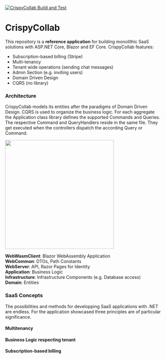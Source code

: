 
[![CrispyCollab Build and Test](https://github.com/DavidEggenberger/CrispyCollab/actions/workflows/build.yml/badge.svg)](https://github.com/DavidEggenberger/CrispyCollab/actions/workflows/build.yml)

# CrispyCollab

This repository is a **reference application** for building monolithic SaaS solutions with ASP.NET Core, Blazor and EF Core. CrispyCollab features:

- Subscription-based billing (Stripe)
- Multi-tenancy
- Tenant wide operations (sending chat messages)
- Admin Section (e.g. inviting users)
- Domain Driven Design
- CQRS (no library)

### Architecture

CrispyCollab models its entities after the paradigms of Domain Driven Design. CQRS is used to organize the business logic. For each aggregate the Application class library defines the supported Commands and Queries. The respective Command and QueryHandlers reside in the same file. They get executed when the controllers dispatch the according Query or Command.

<img src="https://raw.githubusercontent.com/DavidEggenberger/CrispyCollab/main/Img/Dependencies.png" height=350/>

**WebWasmClient**: Blazor WebAssembly Application \
**WebCommon**: DTOs, Path Constants \
**WebServer**: API, Razor Pages for Identity \
**Application**: Business Logic \
**Infrastructure**: Infrastructure Components (e.g. Database access) \
**Domain**: Entities 

### SaaS Concepts

The possibilities and methods for developping SaaS applications with .NET are endless. For the application showcased three principles are of particular significance.

#### Multitenancy


#### Business Logic respecting tenant


#### Subscription-based billing
